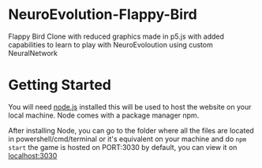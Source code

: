 # NeuroEvolution-Flappy-Bird
Flappy Bird Clone with reduced graphics made in p5.js with added
capabilities to learn to play with NeuroEvoloution using custom NeuralNetwork

# Getting Started
You will need [node.js](https://nodejs.org/) installed
this will be used to host the website on your local machine.
Node comes with a package manager npm.

After installing Node, you can go to the folder where all the files are located in powershell/cmd/terminal or it's equivalent on your machine
and do ` npm start `
the game is hosted on PORT:3030 by default, you can view it on [localhost:3030](localhost:3030)
